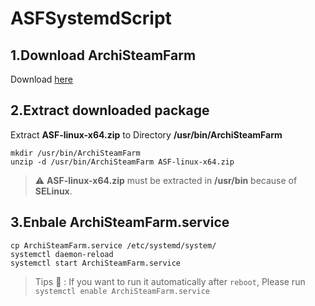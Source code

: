 # ASFSystemdScript

## 1.Download ArchiSteamFarm

Download [here](https://github.com/JustArchiNET/ArchiSteamFarm/releases)

## 2.Extract downloaded package

Extract **ASF-linux-x64.zip** to Directory **/usr/bin/ArchiSteamFarm**

```
mkdir /usr/bin/ArchiSteamFarm
unzip -d /usr/bin/ArchiSteamFarm ASF-linux-x64.zip
```

> :warning: **ASF-linux-x64.zip** must be extracted in **/usr/bin** because of **SELinux**.

## 3.Enbale ArchiSteamFarm.service

```
cp ArchiSteamFarm.service /etc/systemd/system/
systemctl daemon-reload
systemctl start ArchiSteamFarm.service
```

> Tips :zany_face: : If you want to run it automatically after `reboot`, Please run `systemctl enable ArchiSteamFarm.service`
